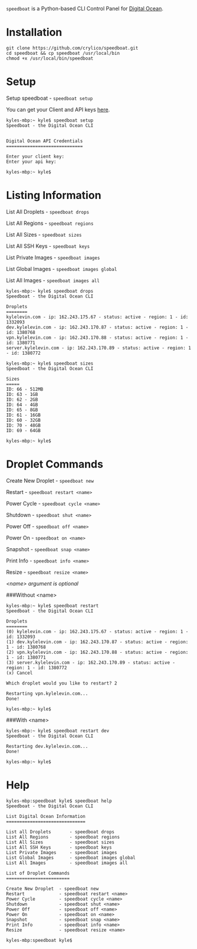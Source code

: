 `speedboat` is a Python-based CLI Control Panel for [Digital Ocean](https://digitalocean.com).

Installation
============

	git clone https://github.com/crylico/speedboat.git
	cd speedboat && cp speedboat /usr/local/bin
	chmod +x /usr/local/bin/speedboat

Setup
=====

Setup speedboat  		- `speedboat setup`

You can get your Client and API keys [here](https://developers.digitalocean.com).

	kyles-mbp:~ kyle$ speedboat setup
	Speedboat - the Digital Ocean CLI


	Digital Ocean API Credentials
	=============================

	Enter your client key: 
	Enter your api key: 

	kyles-mbp:~ kyle$ 

Listing Information
===================

List All Droplets 		- `speedboat drops`

List All Regions		- `speedboat regions`

List All Sizes			- `speedboat sizes`

List All SSH Keys		- `speedboat keys`

List Private Images		- `speedboat images`

List Global Images 		- `speedboat images global`

List All Images 		- `speedboat images all`

	kyles-mbp:~ kyle$ speedboat drops
	Speedboat - the Digital Ocean CLI
	
	Droplets
	========
	kylelevin.com - ip: 162.243.175.67 - status: active - region: 1 - id: 1332093
	dev.kylelevin.com - ip: 162.243.170.87 - status: active - region: 1 - id: 1380768
	vpn.kylelevin.com - ip: 162.243.170.88 - status: active - region: 1 - id: 1380771
	server.kylelevin.com - ip: 162.243.170.89 - status: active - region: 1 - id: 1380772
	
	kyles-mbp:~ kyle$ speedboat sizes
	Speedboat - the Digital Ocean CLI
	
	Sizes
	=====
	ID: 66 - 512MB
	ID: 63 - 1GB
	ID: 62 - 2GB
	ID: 64 - 4GB
	ID: 65 - 8GB
	ID: 61 - 16GB
	ID: 60 - 32GB
	ID: 70 - 48GB
	ID: 69 - 64GB
		
	kyles-mbp:~ kyle$

Droplet Commands
================

Create New Droplet 	- `speedboat new`


Restart	- `speedboat restart <name>`

Power Cycle	- `speedboat cycle <name>`

Shutdown - `speedboat shut <name>`

Power Off - `speedboat off <name>`

Power On - `speedboat on <name>`

Snapshot - `speedboat snap <name>`

Print Info - `speedboat info <name>`

Resize - `speedboat resize <name>`

*\<name\> argument is optional*

###Without \<name\>

	kyles-mbp:~ kyle$ speedboat restart
	Speedboat - the Digital Ocean CLI
	
	Droplets
	========
	(0) kylelevin.com - ip: 162.243.175.67 - status: active - region: 1 - id: 1332093
	(1) dev.kylelevin.com - ip: 162.243.170.87 - status: active - region: 1 - id: 1380768
	(2) vpn.kylelevin.com - ip: 162.243.170.88 - status: active - region: 1 - id: 1380771
	(3) server.kylelevin.com - ip: 162.243.170.89 - status: active - region: 1 - id: 1380772
	(x) Cancel
	
	Which droplet would you like to restart? 2
	
	Restarting vpn.kylelevin.com...
	Done!
	
	kyles-mbp:~ kyle$
	
###With \<name\>

	kyles-mbp:~ kyle$ speedboat restart dev
	Speedboat - the Digital Ocean CLI
	
	Restarting dev.kylelevin.com...
	Done!
	
	kyles-mbp:~ kyle$
	
Help
====

	kyles-mbp:speedboat kyle$ speedboat help
	Speedboat - the Digital Ocean CLI
	
	List Digital Ocean Information
	==============================
	
	List all Droplets 		- speedboat drops
	List All Regions 		- speedboat regions
	List All Sizes 			- speedboat sizes
	List All SSH Keys 		- speedboat keys
	List Private Images 	- speedboat images
	List Global Images 		- speedboat images global
	List All Images 		- speedboat images all
	
	List of Droplet Commands
	========================
	
	Create New Droplet 	- speedboat new
	Restart 			- speedboat restart <name>
	Power Cycle 		- speedboat cycle <name>
	Shutdown 			- speedboat shut <name>
	Power Off			- speedboat off <name>
	Power On			- speedboat on <name>
	Snapshot 			- speedboat snap <name>
	Print Info 			- speedboat info <name>
	Resize 				- speedboat resize <name>
	
	kyles-mbp:speedboat kyle$ 		
